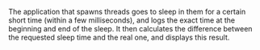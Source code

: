 The application that spawns threads goes to sleep in them for a certain short time (within a few milliseconds), and logs the exact time at the beginning and end of the sleep. It then calculates the difference between the requested sleep time and the real one, and displays this result.
